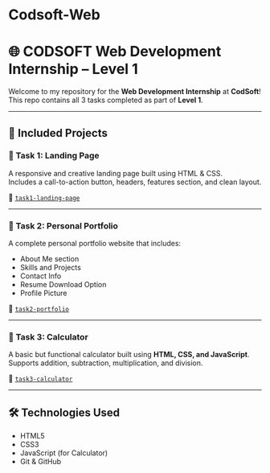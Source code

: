 # Codsoft-Web  
# 🌐 CODSOFT Web Development Internship – Level 1

Welcome to my repository for the **Web Development Internship** at **CodSoft**!  
This repo contains all 3 tasks completed as part of **Level 1**.

---

## 📁 Included Projects

### 🔹 Task 1: Landing Page
A responsive and creative landing page built using HTML & CSS.  
Includes a call-to-action button, headers, features section, and clean layout.

📂 [`task1-landing-page`](./task1-landing-page)

---

### 🔹 Task 2: Personal Portfolio
A complete personal portfolio website that includes:

- About Me section  
- Skills and Projects  
- Contact Info  
- Resume Download Option  
- Profile Picture

📂 [`task2-portfolio`](./task2-portfolio)

---

### 🔹 Task 3: Calculator
A basic but functional calculator built using **HTML, CSS, and JavaScript**.  
Supports addition, subtraction, multiplication, and division.

📂 [`task3-calculator`](./task3-calculator)

---

## 🛠️ Technologies Used

- HTML5  
- CSS3  
- JavaScript (for Calculator)
- Git & GitHub

